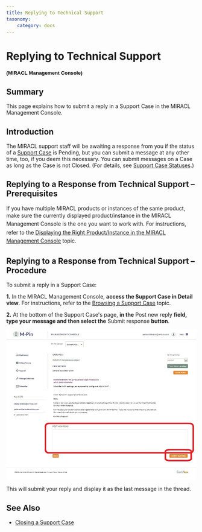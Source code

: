 ```yaml
---
title: Replying to Technical Support
taxonomy:
    category: docs
---
```


Replying to Technical Support
=============================

**<span style="font-size:10.0pt;line-height:106%;font-family:
&quot;Verdana&quot;,sans-serif;color:black;background:white">(MIRACL Management Console)</span>**

Summary
-------

This page explains how to submit a reply in a Support Case in the MIRACL Management Console.

Introduction
------------

The MIRACL support staff will be awaiting a response from you if the status of a [Support Case](#Support%20Cases) is Pending, but you can submit a message at any other time, too, if you deem this necessary. You can submit messages on a Case as long as the Case is not Closed. (For details, see [Support Case Statuses](#Support%20Case%20Statuses).)

Replying to a Response from Technical Support – Prerequisites
-------------------------------------------------------------

If you have multiple MIRACL products or instances of the same product, make sure the <span style="line-height: 19.2000007629395px;">currently</span><span style="line-height: 19.2000007629395px;"> </span><span style="line-height: 19.2000007629395px;">displayed product/instance</span><span style="line-height: 19.2000007629395px;"> in the </span><span style="line-height: 1.6em;">MIRACL Management Console is the one you want to work with. For instructions, refer to the </span>[Displaying the Right Product/Instance in the MIRACL Management Console](#)<span style="line-height: 1.6em;"> topic.</span>

Replying to a Response from Technical Support – Procedure
---------------------------------------------------------

To submit a reply in a Support Case:

**1.** In the MIRACL Management Console, **access the Support Case in Detail view**. For instructions, refer to the [Browsing a Support Case](#) topic.

**2.** At the bottom of the Support Case's page, **in the** Post new reply **field, type your message and then select the** Submit response **button**.

![A Support Case in Detail View with the response form outlined in red](/images/screenshot_3a.jpg?dc=201507221521-91)

This will submit your reply and display it as the last message in the thread.

See Also
--------

-   [Closing a Support Case](#)

